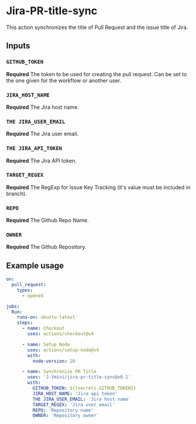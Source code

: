 # Jira-PR-title-sync

This action synchronizes the title of Pull Request and the issue title of Jira.

## Inputs

### `GITHUB_TOKEN`

**Required** The token to be used for creating the pull request. Can be set to the one given for the workflow or another user.

### `JIRA_HOST_NAME`

**Required** The Jira host name.

### `THE JIRA_USER_EMAIL`

**Required** The Jira user email.

### `THE JIRA_API_TOKEN`

**Required** The Jira API token.

### `TARGET_REGEX`

**Required** The RegExp for Issue Key Tracking (it's value must be included in branch).

### `REPO`

**Required** The Github Repo Name.

### `OWNER`

**Required** The Github Repository.

## Example usage

```yaml
on:
  pull_request:
    types:
      - opened

jobs:
  Run:
    runs-on: ubuntu-latest
    steps:
      - name: Checkout
        uses: actions/checkout@v4

      - name: Setup Node
        uses: actions/setup-node@v4
        with:
          node-version: 20

      - name: Synchronize PR Title
        uses: 'J-Ymini/jira-pr-title-sync@v0.1'
        with:
          GITHUB_TOKEN: ${{secrets.GITHUB_TOKEN}}
          JIRA_HOST_NAME: 'Jira api token'
          THE JIRA_USER_EMAIL: 'Jira host name'
          TARGET_REGEX: 'Jira user email'
          REPO: 'Repository name'
          OWNER: 'Repository owner'
```
